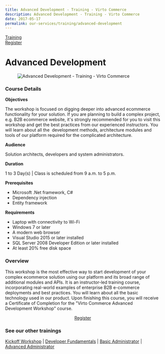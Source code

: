 ```yaml
---
title: Advanced Development - Training - Virto Commerce
description: Advanced Development - Training - Virto Commerce
date: 2017-05-17
permalink: our-services/training/advanced-development
---
```

<div class="training">
	<div class="training-head responsive">
		<a class="training-link" href="#">Training</a>
		<div class="training-actions">
			<a href="/contact-us" class="button fill mini">Register</a>
		</div>
	</div>
	<div class="training-body">
		<h1 class="head-title">Advanced Development</h1>
		<div class="responsive">
			<div class="training-inner">
				<div class="col">
					<figure>
						<img alt="Advanced Development - Training - Virto Commerce" src="/assets/images/training/564043186.jpg">
					</figure>
				</div>
				<div class="col">
					<h3>Course Details</h3>
					<p><b>Objectives</b></p>
					<p>The workshop is focused on digging deeper into advanced ecommerce functionality for your solution. If you are planning to build a complex project, e.g. B2B ecommerce website, it's strongly recommended for you to visit this workshop and get the best practices from our experienced instructors. You will learn about all the  development methods, architecture modules and tools of our platform required for the complicated architecture.</p>
					<p><b>Audience</b></p>
					<p>Solution architects, developers and system administrators.</p>
					<p><b>Duration</b></p>
					<p>1 to 3 Day(s) | Class is scheduled from 9 a.m. to 5 p.m.</p>
					<p><b>Prerequisites</b></p>
					<ul class="list">
						<li>Microsoft .Net framework, C#</li>
						<li>Dependency injection</li>
                        <li>Entity framework</li>
					</ul>
					<p><b>Requirements</b></p>
					<ul class="list">
						<li>Laptop with connectivity to Wi-Fi</li>
						<li>Windows 7 or later</li>
						<li>A modern web browser</li>
                        <li>Visual Studio 2015 or later installed</li>
                        <li>SQL Server 2008 Developer Edition or later installed</li>
                        <li>At least 20% free disk space</li>
					</ul>
				</div>
				<div style="word-spacing: normal;">
					<h3>Overview</h3>
					<p>This workshop is the most effective way to start development of your complex ecommerce solution using our platform and its broad range of additional modules and APIs. It is an instructor-led training course, incorporating real-world examples of enterprise B2B e-commerce deployments and best practices. You will learn about all the basic technology used in our product. Upon finishing this course, you will receive a Certificate of Completion for the "Virto Commerce Advanced Development Workshop" course.</p>
					<div style="text-align: center;">
						<a href="/contact-us" class="button fill" style="width: 200px;">Register</a>
					</div>
					<h3>See our other trainings</h3>
					<p>
						<a href="/our-services/training/kickoff-workship">Kickoff Workshop</a> | 
                        <a href="/our-services/training/developer-fundamentals">Developer Fundamentals</a> | 
                        <a href="/our-services/training/basic-administrator">Basic Administrator</a> | 
                        <a href="/our-services/training/advanced-administrator">Advanced Administrator</a>
					</p>
				</div>
			</div>
		</div>
	</div>
</div>